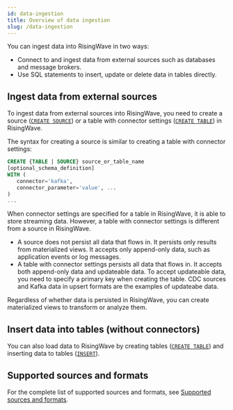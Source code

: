 ```yaml
---
id: data-ingestion
title: Overview of data ingestion
slug: /data-ingestion
---
```


You can ingest data into RisingWave in two ways:

- Connect to and ingest data from external sources such as databases and message brokers.
- Use SQL statements to insert, update or delete data in tables directly.

## Ingest data from external sources

To ingest data from external sources into RisingWave, you need to create a source ([`CREATE SOURCE`](/sql/commands/sql-create-source.md)) or a table with connector settings ([`CREATE TABLE`](/sql/commands/sql-create-table.md)) in RisingWave.

The syntax for creating a source is similar to creating a table with connector settings:

```sql
CREATE {TABLE | SOURCE} source_or_table_name 
[optional_schema_definition]
WITH (
   connector='kafka',
   connector_parameter='value', ...
)
...
```

When connector settings are specified for a table in RisingWave, it is able to store streaming data. However, a table with connector settings is different from a source in RisingWave.

- A source does not persist all data that flows in. It persists only results from materialized views. It accepts only append-only data, such as application events or log messages.
- A table with connector settings persists all data that flows in. It accepts both append-only data and updateable data. To accept updateable data, you need to specify a primary key when creating the table. CDC sources and Kafka data in upsert formats are the examples of updateabe data.

Regardless of whether data is persisted in RisingWave, you can create materialized views to transform or analyze them.

## Insert data into tables (without connectors)

You can also load data to RisingWave by creating tables ([`CREATE TABLE`](/sql/commands/sql-create-table.md)) and inserting data to tables ([`INSERT`](/sql/commands/sql-insert.md)).

## Supported sources and formats

For the complete list of supported sources and formats, see [Supported sources and formats](/sql/commands/sql-create-source.md#supported-sources).
